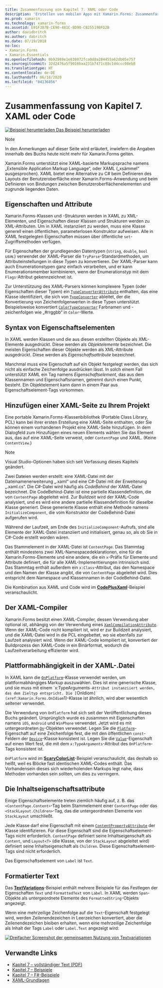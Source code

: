 ```yaml
---
title: Zusammenfassung von Kapitel 7. XAML oder Code
description: 'Erstellen von mobilen Apps mit Xamarin.Forms: Zusammenfassung von Kapitel 7. XAML oder Code'
ms.prod: xamarin
ms.technology: xamarin-forms
ms.assetid: E91F387B-CE90-481C-8D90-CB25519BFD2B
author: davidbritch
ms.author: dabritch
ms.date: 07/19/2018
no-loc:
- Xamarin.Forms
- Xamarin.Essentials
ms.openlocfilehash: 0b92988e1e838072fca0d8a284455a62db05e757
ms.sourcegitcommit: 32d2476a5f9016baa231b7471c88c1d4ccc08eb8
ms.translationtype: HT
ms.contentlocale: de-DE
ms.lasthandoff: 06/18/2020
ms.locfileid: "84136856"
---
```

# <a name="summary-of-chapter-7-xaml-vs-code"></a>Zusammenfassung von Kapitel 7. XAML oder Code

[![Beispiel herunterladen](~/media/shared/download.png) Das Beispiel herunterladen](https://github.com/xamarin/xamarin-forms-book-samples/tree/master/Chapter07)

> [!NOTE]
> In den Anmerkungen auf dieser Seite wird erläutert, inwiefern die Angaben innerhalb des Buchs heute nicht mehr für Xamarin.Forms gelten.

Xamarin.Forms unterstützt eine XAML-basierte Markupsprache namens „Extensible Application Markup Language“, oder XAML („xsämmel“ ausgesprochen). XAML bietet eine Alternative zu C# beim Definieren des Layouts der Benutzeroberfläche einer Xamarin.Forms-Anwendung und beim Definieren von Bindungen zwischen Benutzeroberflächenelementen und zugrunde liegenden Daten.

## <a name="properties-and-attributes"></a>Eigenschaften und Attribute

Xamarin.Forms-Klassen und -Strukturen werden in XAML zu XML-Elementen, und Eigenschaften dieser Klassen und Strukturen werden zu XML-Attributen. Um in XAML instanziiert zu werden, muss eine Klasse generell einen öffentlichen, parameterlosen Konstruktor aufweisen. Alle in XAML festgelegten Eigenschaften müssen über öffentliche `set`-Zugriffsmethoden verfügen.

Für Eigenschaften der grundlegenden Datentypen (`string`, `double`, `bool` usw.) verwendet der XAML-Parser die `TryParse`-Standardmethoden, um Attributeinstellungen in diese Typen zu konvertieren. Der XAML-Parser kann auch Enumerationstypen ganz einfach verarbeiten, und er kann Enumerationsmember kombinieren, wenn der Enumerationstyp mit dem `Flags`-Attribut gekennzeichnet ist.

Zur Unterstützung des XAML-Parsers können komplexere Typen (oder Eigenschaften dieser Typen) ein [`TypeConverterAttribute`](xref:Xamarin.Forms.TypeConverterAttribute) enthalten, das eine Klasse identifiziert, die sich von [`TypeConverter`](xref:Xamarin.Forms.TypeConverter) ableitet, der die Konvertierung von Zeichenfolgenwerten in diese Typen unterstützt. Beispielsweise konvertiert [`ColorTypeConverter`](xref:Xamarin.Forms.ColorTypeConverter) Farbnamen und -zeichenfolgen wie „#rrggbb“ in `Color`-Werte.

## <a name="property-element-syntax"></a>Syntax von Eigenschaftselementen

In XAML werden Klassen und die aus diesen erstellten Objekte als XML-Elemente ausgedrückt. Diese werden als *Objektelemente* bezeichnet. Die meisten Eigenschaften dieser Objekte werden als XML-Attribute ausgedrückt. Diese werden als *Eigenschaftsattribute* bezeichnet.

Manchmal muss eine Eigenschaft auf ein Objekt festgelegt werden, das sich nicht als einfache Zeichenfolge ausdrücken lässt. In solch einem Fall unterstützt XAML ein Tag namens *Eigenschaftselement*, das aus dem Klassennamen und Eigenschaftsnamen, getrennt durch einen Punkt, besteht. Ein Objektelement kann dann in einem Paar aus Eigenschaftselement-Tags vorkommen.

## <a name="adding-a-xaml-page-to-your-project"></a>Hinzufügen einer XAML-Seite zu Ihrem Projekt

Eine portable Xamarin.Forms-Klassenbibliothek (Portable Class Library, PCL) kann bei ihrer ersten Erstellung eine XAML-Seite enthalten, oder Sie können einem vorhandenen Projekt eine XAML-Seite hinzufügen. In dem Dialogfeld zum Hinzufügen eines neuen Elements wählen Sie das Element aus, das auf eine XAML-Seite verweist, oder `ContentPage` und XAML. (Keine `ContentView`.)

> [!NOTE]
> Visual Studio-Optionen haben sich seit Verfassung dieses Kapitels geändert.

Zwei Dateien werden erstellt: eine XAML-Datei mit der Dateinamenerweiterung „.xaml“ und eine C#-Datei mit der Erweiterung „.xaml.cs“. Die C#-Datei wird häufig als *CodeBehind* der XAML-Datei bezeichnet. Die CodeBehind-Datei ist eine partielle Klassendefinition, die von `ContentPage` abgeleitet wird. Zur Buildzeit wird der XAML-Code analysiert, und es wird eine andere partielle Klassendefinition für dieselbe Klasse generiert. Diese generierte Klasse enthält eine Methode namens `InitializeComponent`, die vom Konstruktor der CodeBehind-Datei aufgerufen wird.

Während der Laufzeit, am Ende des `InitializeComponent`-Aufrufs, sind alle Elemente der XAML-Datei instanziiert und initialisiert, genau so, als ob Sie in C#-Code erstellt worden wären.

Das Stammelement in der XAML-Datei ist `ContentPage`. Das Stammtag enthält mindestens zwei XML-Namespacedeklarationen, eine für die Xamarin.Forms-Elemente und eine andere, die ein `x`-Präfix für Elemente und Attribute definiert, die für alle XAML-Implementierungen intrinsisch sind. Das Stammtag enthält außerdem ein `x:Class`-Attribut, das den Namespace und den Namen der Klasse angibt, die von `ContentPage` abgeleitet wird. Dies entspricht dem Namespace und Klassennamen in der CodeBehind-Datei.

Die Kombination aus XAML und Code wird im [**CodePlusXaml**](https://github.com/xamarin/xamarin-forms-book-samples/tree/master/Chapter07)-Beispiel veranschaulicht.

## <a name="the-xaml-compiler"></a>Der XAML-Compiler

Xamarin.Forms besitzt einen XAML-Compiler, dessen Verwendung aber optional ist, abhängig von der Verwendung eines [`XamlCompilationAttribute`](xref:Xamarin.Forms.Xaml.XamlCompilationAttribute). Wenn der XAML-Code nicht kompiliert ist, wird er zur Buildzeit analysiert, und die XAML-Datei wird in die PCL eingebettet, wo sie ebenfalls zur Laufzeit analysiert wird. Wenn der XAML-Code kompiliert ist, konvertiert der Buildprozess den XAML-Code in ein Binärformat, wodurch die Laufzeitverarbeitung effizienter wird.

## <a name="platform-specificity-in-the-xaml-file"></a>Plattformabhängigkeit in der XAML-.Datei

In XAML kann die [`OnPlatform`](xref:Xamarin.Forms.OnPlatform`1)-Klasse verwendet werden, um plattformabhängiges Markup auszuwählen. Dies ist eine generische Klasse, und sie muss mit einem `x:TypeArguments`-Attribut instanziiert werden, das dem Zieltyp entspricht. Die [`OnIdiom`](xref:Xamarin.Forms.OnIdiom`1)-Klasse ist ähnlich, wird aber wesentlich seltener verwendet.

Die Verwendung von `OnPlatform` hat sich seit der Veröffentlichung dieses Buchs geändert. Ursprünglich wurde es zusammen mit Eigenschaften namens `iOS`, `Android` und `WinPhone` verwendet. Jetzt wird es mit untergeordneten [`On`](xref:Xamarin.Forms.On)-Objekten verwendet. Legen Sie die [`Platform`](xref:Xamarin.Forms.On.Platform)-Eigenschaft auf eine Zeichenfolge fest, die mit den öffentlichen `const`-Feldern der [`Device`](xref:Xamarin.Forms.Device)-Klasse konsistent ist. Legen Sie die [`Value`](xref:Xamarin.Forms.On.Value)-Eigenschaft auf einen Wert fest, die mit dem `x:TypeArguments`-Attribut des `OnPlatform`-Tags konsistent ist.

`OnPlatform` wird im [**ScaryColorList**](https://github.com/xamarin/xamarin-forms-book-samples/tree/master/Chapter07/ScaryColorList)-Beispiel veranschaulicht, das deshalb so heißt, weil es Blöcke fast identischen XAML-Codes enthält. Das Vorhandensein dieses sich wiederholenden Markups legt nahe, dass Methoden vorhanden sein sollten, um dies zu verringern.

## <a name="the-content-property-attributes"></a>Die Inhaltseigenschaftsattribute

Einige Eigenschaftselemente treten ziemlich häufig auf, z. B. das `<ContentPage.Content>`-Tag beim Stammelement einer `ContentPage` oder das `<StackLayout.Children>`-Tag, das die untergeordneten Elemente von `StackLayout` umschließt.

Jede Klasse darf eine Eigenschaft mit einem [`ContentPropertyAttribute`](xref:Xamarin.Forms.ContentPropertyAttribute) der Klasse identifizieren. Für diese Eigenschaft sind die Eigenschaftselement-Tags nicht erforderlich. `ContentPage` definiert seine Inhaltseigenschaft als `Content`, und `Layout<T>` (die Klasse, von der `StackLayout` abgeleitet wird) definiert seine Inhaltseigenschaft als `Children`. Diese Eigenschaftselement-Tags sind nicht erforderlich.

Das Eigenschaftselement von `Label` ist `Text`.

## <a name="formatted-text"></a>Formatierter Text

Das [**TextVariations**](https://github.com/xamarin/xamarin-forms-book-samples/tree/master/Chapter07/TextVariations)-Beispiel enthält mehrere Beispiele für das Festlegen der Eigenschaften `Text` und `FormattedText` von `Label`. In XAML werden `Span`-Objekte als untergeordnete Elemente des `FormattedString`-Objekts angezeigt.

 Wenn eine mehrzeilige Zeichenfolge auf die `Text`-Eigenschaft festgelegt wird, werden Zeilenendezeichen in Leerzeichen konvertiert, aber die Zeilenendezeichen bleiben erhalten, wenn eine mehrzeilige Zeichenfolge als Inhalt der Tags `Label` oder `Label.Text` angezeigt wird:

 [![Dreifacher Screenshot der gemeinsamen Nutzung von Textvariationen](images/ch07fg03-small.png "Variationen formatierten Texts")](images/ch07fg03-large.png#lightbox "Variationen formatierten Texts")

## <a name="related-links"></a>Verwandte Links

- [Kapitel 7 – vollständiger Text (PDF)](https://download.xamarin.com/developer/xamarin-forms-book/XamarinFormsBook-Ch07-Apr2016.pdf)
- [Kapitel 7 – Beispiele](https://github.com/xamarin/xamarin-forms-book-samples/tree/master/Chapter07)
- [Kapitel 7 – F#-Beispiele](https://github.com/xamarin/xamarin-forms-book-samples/tree/master/Chapter07/FS/CodePlusXaml)
- [XAML-Grundlagen](~/xamarin-forms/xaml/xaml-basics/index.md)
